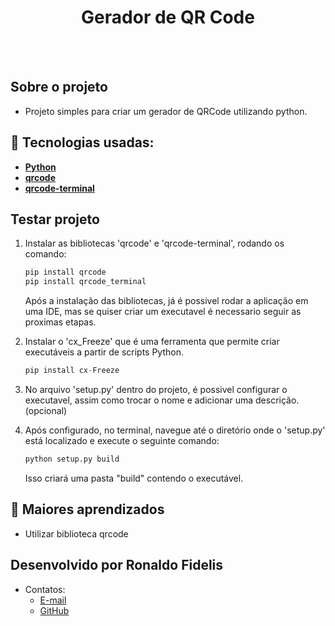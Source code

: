 <h1 align=center> Gerador de QR Code </h1>

<br>



<br>

## Sobre o projeto

- Projeto simples para criar um gerador de QRCode utilizando python.  

## 🚀 Tecnologias usadas:

* **[ Python ](https://developer.mozilla.org/en-US/docs/Web/JavaScript)**
* **[ qrcode ](https://pypi.org/project/qrcode/)**
* **[ qrcode-terminal ](https://www.npmjs.com/package/qrcode-terminal)**

## Testar projeto 

 1) Instalar as bibliotecas 'qrcode' e 'qrcode-terminal', rodando os comando:

    ```Python
    pip install qrcode
    pip install qrcode_terminal
    ```
    Após a instalação das bibliotecas, já é possivel rodar a aplicação em uma IDE, mas se quiser criar um executavel é necessario seguir as proximas etapas.
    
 2) Instalar o 'cx_Freeze' que é uma ferramenta que permite criar executáveis a partir de scripts Python.

    ```python
    pip install cx-Freeze
    ```
 
 3) No arquivo 'setup.py' dentro do projeto, é possivel configurar o executavel, assim como trocar o nome e adicionar uma descrição. (opcional)

 4) Após configurado, no terminal, navegue até o diretório onde o 'setup.py' está localizado e execute o seguinte comando:

    ```python
    python setup.py build
    ```
    Isso criará uma pasta "build" contendo o executável.

## 📝 Maiores aprendizados

* Utilizar biblioteca qrcode

## Desenvolvido por Ronaldo Fidelis
-  Contatos:
    - <a href="mailto:ronaldofidelis.ti@gmail.com" target="_blank">E-mail</a>
    - <a href="https://github.com/RonaldoFidelis" target="_blank">GitHub</a>
